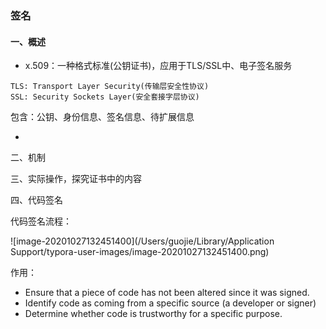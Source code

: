 ### 签名

#### 一、概述

* x.509：一种格式标准(公钥证书)，应用于TLS/SSL中、电子签名服务

```
TLS: Transport Layer Security(传输层安全性协议)
SSL: Security Sockets Layer(安全套接字层协议)
```

包含：公钥、身份信息、签名信息、待扩展信息

* 

二、机制



三、实际操作，探究证书中的内容



四、代码签名

代码签名流程：

![image-20201027132451400](/Users/guojie/Library/Application Support/typora-user-images/image-20201027132451400.png)

作用：

* Ensure that a piece of code has not been altered since it was signed.
* Identify code as coming from a specific source (a developer or signer)
* Determine whether code is trustworthy for a specific purpose.

